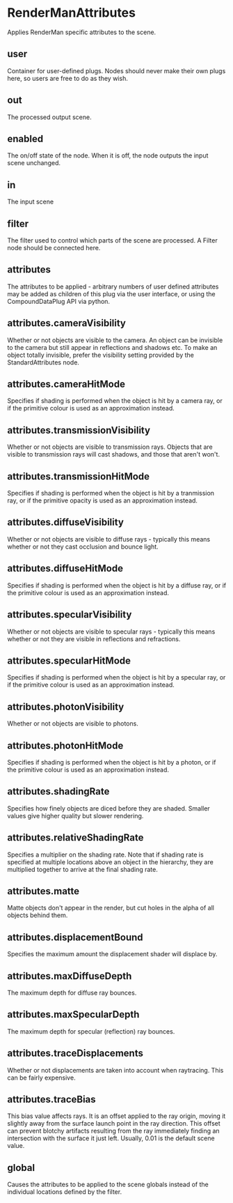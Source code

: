 # RenderManAttributes

Applies RenderMan specific attributes to the scene.

## user

 Container for user-defined plugs. Nodes
should never make their own plugs here,
so users are free to do as they wish.

## out

 The processed output scene.

## enabled

 The on/off state of the node. When it is off, the node outputs the input scene unchanged.

## in

 The input scene

## filter

 The filter used to control which parts of the scene are
processed. A Filter node should be connected here.

## attributes

 The attributes to be applied - arbitrary numbers of user defined
attributes may be added as children of this plug via the user
interface, or using the CompoundDataPlug API via python.

## attributes.cameraVisibility

 Whether or not objects are visible to the camera.
An object can be invisible to the camera but still
appear in reflections and shadows etc. To make an
object totally invisible, prefer the visibility
setting provided by the StandardAttributes node.

## attributes.cameraHitMode

 Specifies if shading is performed when the object
is hit by a camera ray, or if the primitive colour
is used as an approximation instead.

## attributes.transmissionVisibility

 Whether or not objects are visible to
transmission rays. Objects that are
visible to transmission rays will cast
shadows, and those that aren't won't.

## attributes.transmissionHitMode

 Specifies if shading is performed when the object
is hit by a tranmission ray, or if the primitive opacity
is used as an approximation instead.

## attributes.diffuseVisibility

 Whether or not objects are visible to
diffuse rays - typically this means whether
or not they cast occlusion and bounce light.

## attributes.diffuseHitMode

 Specifies if shading is performed when the object
is hit by a diffuse ray, or if the primitive colour
is used as an approximation instead.

## attributes.specularVisibility

 Whether or not objects are visible to
specular rays - typically this means whether
or not they are visible in reflections and
refractions.

## attributes.specularHitMode

 Specifies if shading is performed when the object
is hit by a specular ray, or if the primitive colour
is used as an approximation instead.

## attributes.photonVisibility

 Whether or not objects are visible to
photons.

## attributes.photonHitMode

 Specifies if shading is performed when the object
is hit by a photon, or if the primitive colour
is used as an approximation instead.

## attributes.shadingRate

 Specifies how finely objects are diced before they
are shaded. Smaller values give higher quality but
slower rendering.

## attributes.relativeShadingRate

 Specifies a multiplier on the shading rate. Note that
if shading rate is specified at multiple locations above
an object in the hierarchy, they are multiplied together
to arrive at the final shading rate.

## attributes.matte

 Matte objects don't appear in the render, but cut holes
in the alpha of all objects behind them.

## attributes.displacementBound

 Specifies the maximum amount the displacement shader will
displace by.

## attributes.maxDiffuseDepth

 The maximum depth for diffuse ray bounces.

## attributes.maxSpecularDepth

 The maximum depth for specular (reflection) ray bounces.

## attributes.traceDisplacements

 Whether or not displacements are taken into account
when raytracing. This can be fairly expensive.

## attributes.traceBias

 This bias value affects rays. It is an offset applied to the ray origin, moving it slightly away from the surface launch point in the ray direction. This offset can prevent blotchy artifacts resulting from the ray immediately finding an intersection with the surface it just left. Usually, 0.01 is the default scene value.

## global

 Causes the attributes to be applied to the scene globals
instead of the individual locations defined by the filter.

